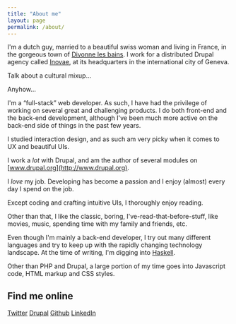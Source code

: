 ```yaml
---
title: "About me"
layout: page
permalink: /about/
---
```


I'm a dutch guy, married to a beautiful swiss woman and living in France, in the gorgeous town of [Divonne les bains](https://en.wikipedia.org/wiki/Divonne-les-Bains). I work for a distributed Drupal agency called [Inovae](https://www.inovae.ch/), at its headquarters in the international city of Geneva.

Talk about a cultural mixup...

Anyhow...

I'm a &ldquo;full-stack&rdquo; web developer. As such, I have had the privilege of working on several great and challenging products. I do both front-end and the back-end development, although I've been much more active on the back-end side of things in the past few years.

I studied interaction design, and as such am very picky when it comes to UX and beautiful UIs.

I work a *lot* with Drupal, and am the author of several modules on [www.drupal.org](http://www.drupal.org).

I *love* my job. Developing has become a passion and I enjoy (almost) every day I spend on the job.

Except coding and crafting intuitive UIs, I thoroughly enjoy reading.

Other than that, I like the classic, boring, I've-read-that-before-stuff, like movies, music, spending time with my family and friends, etc.

Even though I'm mainly a back-end developer, I try out many different languages and try to keep up with the rapidly changing technology landscape. At the time of writing, I'm digging into [Haskell](http://www.haskell.org).

Other than PHP and Drupal, a large portion of my time goes into Javascript code, HTML markup and CSS styles.

## Find me online

<a class="about-links" href="http://twitter.com/wadmiraal" title="My Twitter account"><span class="icon icon-twitter3 icon--inline"></span> Twitter</a>
<a class="about-links" href="http://drupal.org/u/wadmiraal" title="My Drupal.org profile"><span class="icon icon-drupal icon--inline"></span> Drupal</a>
<a class="about-links" href="http://github.com/wadmiraal" title="My Github profile"><span class="icon icon-github icon--inline"></span> Github</a>
<a class="about-links" href="http://www.linkedin.com/in/wadmiraal" title="My LinkedIn profile"><span class="icon icon-linkedin-with-circle icon--inline"></span> LinkedIn</a>


<script type="application/ld+json">
{
  "@context": "http://schema.org",
  "@type": "BreadcrumbList",
  "itemListElement": [{
    "@type": "ListItem",
    "position": 1,
    "item": {
      "@id": "http://wadmiraal.net/",
      "name": "Home"
    }
  },{
    "@type": "ListItem",
    "position": 2,
    "item": {
      "@id": "http://wadmiraal.net/about/",
      "name": "About"
    }
  }]
}
</script>
